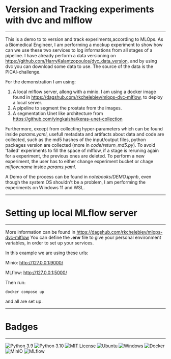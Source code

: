 # Version and Tracking experiments with dvc and mlflow
---

This is a demo to to version and track experiments,according to MLOps. As a Biomedical Engineer, I am performing a mockup experiment to show how can we use these two services to log informations from all stages of a pipeline. I have already perform a data versioning on https://github.com/HarryKalantzopoulos/dvc_data_version, and by using dvc you can download some data to use. The source of the data is the PICAI-challenge.

For the demonstration I am using:
1. A local mlflow server, allong with a minio. I am using a docker image found in https://dagshub.com/rkchelebiev/mlops-dvc-mlflow, to deploy a local server.
2. A pipeline to segment the prostate from the images.
3. A segmentation Unet like architecture from https://github.com/yingkaisha/keras-unet-collection

Furthermore, except from collecting hyper-parameters which can be found inside *params.yaml*, usefull metadata and artifacts about data and code are collected, such as the md5 hashes of the input/output files, python packages version are collected (more in *code/return_md5.py*). To avoid 'failed' experiments to fill the space of mlflow, if a stage is reruning again for a experiment, the previous ones are deleted. To perform a new experiment, the user has to either change experiment bucket or chage *mlflow:name* inside  *params.yaml*.

A Demo of the process can be found in *notebooks/DEMO.ipynb*, even though the system OS shouldn't be a problem, I am performing the experiments on Windows 11 and WSL.

---
# Setting up local MLflow server
---
More information can be found in https://dagshub.com/rkchelebiev/mlops-dvc-mlflow
You can define the **.env** file to give your personal environment variables, in order to set up your services.

In this example we are using these urls:

Minio: http://127.0.0.1:9000/

MLflow: http://127.0.0.1:5000/

Then run:

```docker
docker compose up
```

and all are set up.

---

# Badges
---

![Python 3.9](https://img.shields.io/badge/python-3.9-blue.svg)
![Python 3.10](https://img.shields.io/badge/python-3.10-blue.svg)
[![MIT License](https://img.shields.io/badge/License-MIT-blue.svg)](https://opensource.org/licenses/MIT)
[![Ubuntu](https://img.shields.io/badge/Ubuntu-22.04-orange.svg)](https://ubuntu.com/)
[![Windows](https://img.shields.io/badge/Windows-11-blue.svg)](https://www.microsoft.com/en-us/windows/)
![Docker](https://img.shields.io/badge/Docker-Containerization-blue)
![MinIO](https://img.shields.io/badge/MinIO-Storage%20Server-green)
![MLflow](https://img.shields.io/badge/MLflow-Tracking%20Server-blue)

